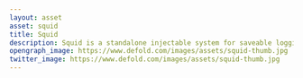 ```yaml
---
layout: asset
asset: squid
title: Squid
description: Squid is a standalone injectable system for saveable logging of user logs, errors and crashes for Defold
opengraph_image: https://www.defold.com/images/assets/squid-thumb.jpg
twitter_image: https://www.defold.com/images/assets/squid-thumb.jpg
---
```

